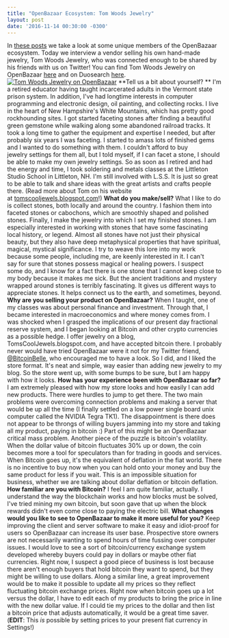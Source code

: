 ```yaml
---
title: "OpenBazaar Ecosystem: Tom Woods Jewelry" 
layout: post
date: '2016-11-14 00:30:00 -0300'
---
```

        
In [these posts](https://blog.openbazaar.org/snapshot-of-the-openbazaar-ecosystem-at-the-beginning/) we take a look at some unique members of the OpenBazaar ecosystem. Today we interview a vendor selling his own hand-made jewelry, Tom Woods Jewelry, who was connected enough to be shared by his friends with us on Twitter! You can find Tom Woods Jewelry on OpenBazaar [here](ob://40df45b9fc830abcc52a334856e73ad8779988bf) and on Duosearch [here](https://duosear.ch/@tomwoods_nh_jewelrymaker). [![Tom Woods Jewelry on OpenBazaar](https://blog.openbazaar.org/wp-content/uploads/2016/11/Tom-Woods-Jewelry-on-OpenBazaar-1024x654.png)](https://blog.openbazaar.org/wp-content/uploads/2016/11/Tom-Woods-Jewelry-on-OpenBazaar.png) **Tell us a bit about yourself? ** I'm a retired educator having taught incarcerated adults in the Vermont state prison system. In addition, I've had longtime interests in computer programming and electronic design, oil painting, and collecting rocks. I live in the heart of New Hampshire's White Mountains, which has pretty good rockhounding sites. I got started faceting stones after finding a beautiful green gemstone while walking along some abandoned railroad tracks. It took a long time to gather the equipment and expertise I needed, but after probably six years I was faceting. I started to amass lots of finished gems and I wanted to do something with them. I couldn't afford to buy jewelry settings for them all, but I told myself, if I can facet a stone, I should be able to make my own jewelry settings. So as soon as I retired and had the energy and time, I took soldering and metals classes at the Littleton Studio School in Littleton, NH. I'm still involved with L.S.S. It is just so great to be able to talk and share ideas with the great artists and crafts people there. (Read more about Tom on his website at [tomscooljewels.blogspot.com](http://tomscooljewels.blogspot.com/)!) **What do you make/sell?** What I like to do is collect stones, both locally and around the country. I fashion them into faceted stones or cabochons, which are smoothly shaped and polished stones. Finally, I make the jewelry into which I set my finished stones. I am especially interested in working with stones that have some fascinating local history, or legend. Almost all stones have not just their physical beauty, but they also have deep metaphysical properties that have spiritual, magical, mystical significance. I try to weave this lore into my work because some people, including me, are keenly interested in it. I can't say for sure that stones possess magical or healing powers. I suspect some do, and I know for a fact there is one stone that I cannot keep close to my body because it makes me sick. But the ancient traditions and mystery wrapped around stones is terribly fascinating. It gives us different ways to appreciate stones. It helps connect us to the earth, and sometimes, beyond. **Why are you selling your product on OpenBazaar?** When I taught, one of my classes was about personal finance and investment. Through that, I became interested in macroeconomics and where money comes from. I was shocked when I grasped the implications of our present day fractional reserve system, and I began looking at Bitcoin and other crypto currencies as a possible hedge. I offer jewelry on a blog, TomsCoolJewels.blogspot.com, and have accepted bitcoin there. I probably never would have tried OpenBazaar were it not for my Twitter friend, [@BitcoinBelle](httpd://twitter.com/BitcoinBelle), who encouraged me to have a look. So I did, and I liked the store format. It's neat and simple, way easier than adding new jewelry to my blog. So the store went up, with some bumps to be sure, but I am happy with how it looks. **How has your experience been with OpenBazaar so far?** I am extremely pleased with how my store looks and how easily I can add new products. There were hurdles to jump to get there. The two main problems were overcoming connection problems and making a server that would be up all the time (I finally settled on a low power single board unix computer called the NVIDIA Tegra TK1). The disappointment is there does not appear to be throngs of willing buyers jamming into my store and taking all my product, paying in bitcoin :) Part of this might be an OpenBazaar critical mass problem. Another piece of the puzzle is bitcoin's volatility. When the dollar value of bitcoin fluctuates 30% up or down, the coin becomes more a tool for speculators than for trading in goods and services. When Bitcoin goes up, it's the equivalent of deflation in the fiat world. There is no incentive to buy now when you can hold onto your money and buy the same product for less if you wait. This is an impossible situation for business, whether we are talking about dollar deflation or bitcoin deflation. **How familiar are you with Bitcoin?** I feel I am quite familiar, actually. I understand the way the blockchain works and how blocks must be solved, I've tried mining my own bitcoin, but soon gave that up when the block rewards didn't even come close to paying the electric bill. **What changes would you like to see to OpenBazaar to make it more useful for you?** Keep improving the client and server software to make it easy and idiot-proof for users so OpenBazaar can increase its user base. Prospective store owners are not necessarily wanting to spend hours of time fussing over computer issues. I would love to see a sort of bitcoin/currency exchange system developed whereby buyers could pay in dollars or maybe other fiat currencies. Right now, I suspect a good piece of business is lost because there aren't enough buyers that hold bitcoin they want to spend, but they might be willing to use dollars. Along a similar line, a great improvement would be to make it possible to update all my prices so they reflect fluctuating bitcoin exchange prices. Right now when bitcoin goes up a lot versus the dollar, I have to edit each of my products to bring the price in line with the new dollar value. If I could tie my prices to the dollar and then list a bitcoin price that adjusts automatically, it would be a great time saver. (**EDIT**: This _is_ possible by setting prices to your present fiat currency in Settings!)
